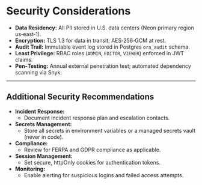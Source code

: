 # Security Considerations

* **Data Residency:** All PII stored in U.S. data centers (Neon primary region us‑east‑1).
* **Encryption:** TLS 1.3 for data in transit; AES‑256‑GCM at rest.
* **Audit Trail:** Immutable event log stored in Postgres `ora_audit` schema.
* **Least Privilege:** RBAC roles (`ADMIN`, `EDITOR`, `VIEWER`) enforced in JWT claims.
* **Pen‑Testing:** Annual external penetration test; automated dependency scanning via Snyk.

---

## Additional Security Recommendations

- **Incident Response:**
  - Document incident response plan and escalation contacts.
- **Secrets Management:**
  - Store all secrets in environment variables or a managed secrets vault (never in code).
- **Compliance:**
  - Review for FERPA and GDPR compliance as applicable.
- **Session Management:**
  - Set secure, httpOnly cookies for authentication tokens.
- **Monitoring:**
  - Enable alerting for suspicious logins and failed access attempts.
